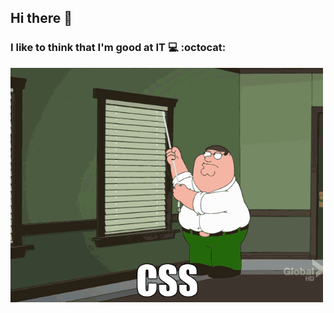 ## Hi there 👋
### I like to think that I'm good at IT :computer: :octocat:

<img src="https://raw.githubusercontent.com/codestance/codestance/main/css.gif" width="500px">

<!--
**codestance/codestance** is a ✨ _special_ ✨ repository because its `README.md` (this file) appears on your GitHub profile.

Here are some ideas to get you started:

- 🔭 I’m currently working on ...
- 🌱 I’m currently learning ...
- 👯 I’m looking to collaborate on ...
- 🤔 I’m looking for help with ...
- 💬 Ask me about ...
- 📫 How to reach me: ...
- 😄 Pronouns: ...
- ⚡ Fun fact: ...
-->
